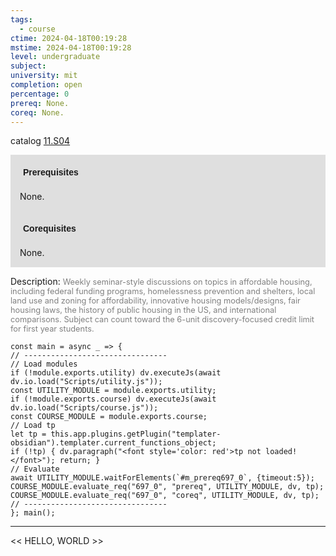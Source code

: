 ```yaml
---
tags:
  - course
ctime: 2024-04-18T00:19:28
mstime: 2024-04-18T00:19:28
level: undergraduate
subject: 
university: mit
completion: open
percentage: 0
prereq: None.
coreq: None.
---
```


catalog [11.S04](http://student.mit.edu/catalog/m11a.html#11.S04)

<span style="display: block; padding: 15px; background-color: rgb(100, 100, 100, 0.2);"><font id="m_prereq697_0" style="display: block; font-family: Arial, sans-serif; font-weight: bold; padding: 5px">Prerequisites</font><br><span id="prereq697_0">None.</span></span>
<span style="display: block; padding: 15px; background-color: rgb(100, 100, 100, 0.2);"><font id="m_coreq697_0" style="display: block; font-family: Arial, sans-serif; font-weight: bold; padding: 5px">Corequisites</font><br><span id="coreq697_0">None.</span></span>

<font style="">Description:</font>
<font style="color: grey; font-size: 0.8rem;">Weekly seminar-style discussions on topics in affordable housing, including federal funding programs, homelessness prevention and shelters, local land use and zoning for affordability, innovative housing models/designs, fair housing laws, the history of public housing in the US, and international comparisons. Subject can count toward the 6-unit discovery-focused credit limit for first year students.</font>

```dataviewjs
const main = async _ => {
// --------------------------------
// Load modules
if (!module.exports.utility) dv.executeJs(await dv.io.load("Scripts/utility.js"));
const UTILITY_MODULE = module.exports.utility;
if (!module.exports.course) dv.executeJs(await dv.io.load("Scripts/course.js"));
const COURSE_MODULE = module.exports.course;
// Load tp
let tp = this.app.plugins.getPlugin("templater-obsidian").templater.current_functions_object;
if (!tp) { dv.paragraph("<font style='color: red'>tp not loaded!</font>"); return; }
// Evaluate
await UTILITY_MODULE.waitForElements(`#m_prereq697_0`, {timeout:5});
COURSE_MODULE.evaluate_req("697_0", "prereq", UTILITY_MODULE, dv, tp);
COURSE_MODULE.evaluate_req("697_0", "coreq", UTILITY_MODULE, dv, tp);
// --------------------------------
}; main();
```

---

<< HELLO, WORLD >>
